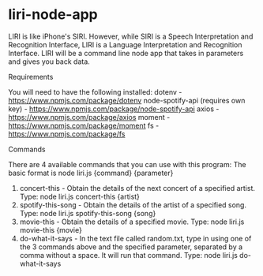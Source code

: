 # liri-node-app
LIRI is like iPhone's SIRI. However, while SIRI is a Speech Interpretation and Recognition Interface, LIRI is a Language Interpretation and Recognition Interface. LIRI will be a command line node app that takes in parameters and gives you back data.

Requirements

You will need to have the following installed:
dotenv - https://www.npmjs.com/package/dotenv
node-spotify-api (requires own key) - https://www.npmjs.com/package/node-spotify-api
axios - https://www.npmjs.com/package/axios
moment - https://www.npmjs.com/package/moment
fs - https://www.npmjs.com/package/fs

Commands

There are 4 available commands that you can use with this program:
The basic format is node liri.js {command} {parameter}

1) concert-this -
Obtain the details of the next concert of a specified artist. Type: node liri.js concert-this {artist}
2) spotify-this-song - 
Obtain the details of the artist of a specified song. Type: node liri.js spotify-this-song {song}
3) movie-this - 
Obtain the details of a specified movie. Type: node liri.js movie-this {movie}
4) do-what-it-says - 
In the text file called random.txt, type in using one of the 3 commands above and the specified parameter, separated by a comma without a space.
It will run that command. Type: node liri.js do-what-it-says
